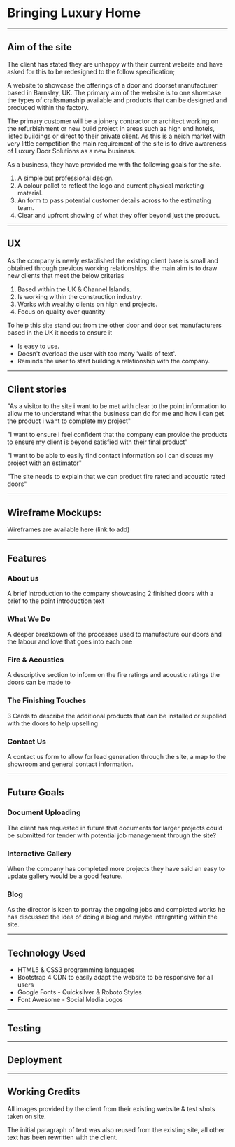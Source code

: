[logo]: https://github.com/adam-p/markdown-here/raw/master/src/common/images/icon48.png "Logo Title Text 2"

# Bringing Luxury Home

---

## Aim of the site

The client has stated they are unhappy with their current website and have asked for this to be redesigned to the follow specification;

A website to showcase the offerings of a door and doorset manufacturer based in Barnsley, UK. 
The primary aim of the website is to one showcase the types of craftsmanship available and products that can
be designed and produced within the factory.

The primary customer will be a joinery contractor or architect working on the refurbishment or new build project in areas such as high end hotels, listed buildings or direct to their private client.
As this is a neich market with very little competition the main requirement of the site is to drive awareness of Luxury Door Solutions as a new business.

As a business, they have provided me with the following goals for the site.

1. A simple but professional design.
2. A colour pallet to reflect the logo and current physical marketing material.
3. An form to pass potential customer details across to the estimating team.
4. Clear and upfront showing of what they offer beyond just the product.

---

## UX

As the company is newly established the existing client base is small and obtained through previous working relationships. the main aim is to draw new clients that meet the below criterias 

1. Based within the UK & Channel Islands.
2. Is working within the construction industry.
3. Works with wealthy clients on high end projects.
4. Focus on quality over quantity

To help this site stand out from the other door and door set manufacturers based in the UK it needs to ensure it
* Is easy to use.
* Doesn't overload the user with too many 'walls of text'.
* Reminds the user to start building a relationship with the company.

---

## Client stories

"As a visitor to the site i want to be met with clear to the point information to allow me to understand what the business can do for me and how i can get the product i want to complete my project"

"I want to ensure i feel confident that the company can provide the products to ensure my client is beyond satisfied with their final product"

"I want to be able to easily find contact information so i can discuss my project with an estimator"

"The site needs to explain that we can product fire rated and acoustic rated doors"

---

## Wireframe Mockups:

Wireframes are available here (link to add)

---

## Features

### About us

A brief introduction to the company showcasing 2 finished doors with a brief to the point introduction text

### What We Do

A deeper breakdown of the processes used to manufacture our doors and the labour and love that goes into each one

### Fire & Acoustics

A descriptive section to inform on the fire ratings and acoustic ratings the doors can be made to

### The Finishing Touches

3 Cards to describe the additional products that can be installed or supplied with the doors to help upselling

### Contact Us

A contact us form to allow for lead generation through the site, a map to the showroom and general contact information.

---

## Future Goals

### Document Uploading

The client has requested in future that documents for larger projects could be submitted for tender with potential job management through the site?

### Interactive Gallery

When the company has completed more projects they have said an easy to update gallery would be a good feature.

### Blog

As the director is keen to portray the ongoing jobs and completed works he has discussed the idea of doing a blog and maybe intergrating within the site.

---

## Technology Used

* HTML5 & CSS3 programming languages
* Bootstrap 4 CDN to easily adapt the website to be responsive for all users
* Google Fonts - Quicksilver & Roboto Styles
* Font Awesome - Social Media Logos

---

## Testing



---

## Deployment

---

## Working Credits

All images provided by the client from their existing website & test shots taken on site.

The initial paragraph of text was also reused from the existing site, all other text has been rewritten with the client. 



